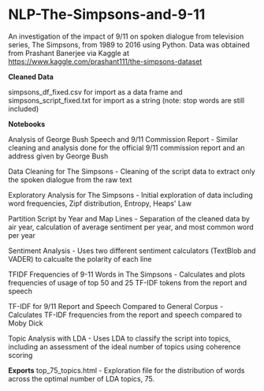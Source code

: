 # NLP-The-Simpsons-and-9-11
An investigation of the impact of 9/11 on spoken dialogue from television series, The Simpsons, from 1989 to 2016 using Python.
Data was obtained from Prashant Banerjee via Kaggle at https://www.kaggle.com/prashant111/the-simpsons-dataset

**Cleaned Data**

simpsons_df_fixed.csv for import as a data frame and simpsons_script_fixed.txt for import as a string (note: stop words are still included)

**Notebooks**

Analysis of George Bush Speech and 9/11 Commission Report - Similar cleaning and analysis done for the official 9/11 commission report and an address given by George Bush

Data Cleaning for The Simpsons - Cleaning of the script data to extract only the spoken dialogue from the raw text 

Exploratory Analysis for The Simpsons - Initial exploration of data including word frequencies, Zipf distribution, Entropy, Heaps' Law

Partition Script by Year and Map Lines - Separation of the cleaned data by air year, calculation of average sentiment per year, and most common word per year

Sentiment Analysis - Uses two different sentiment calculators (TextBlob and VADER) to calcualte the polarity of each line

TFIDF Frequencies of 9-11 Words in The Simpsons - Calculates and plots frequencies of usage of top 50 and 25 TF-IDF tokens from the report and speech

TF-IDF for 9/11 Report and Speech Compared to General Corpus - Calculates TF-IDF frequencies from the report and speech compared to Moby Dick

Topic Analysis with LDA - Uses LDA to classify the script into topics, including an assessment of the ideal number of topics using coherence scoring 

**Exports**
top_75_topics.html - Exploration file for the distribution of words across the optimal number of LDA topics, 75.
